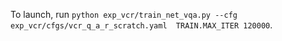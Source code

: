 To launch, run `python exp_vcr/train_net_vqa.py --cfg exp_vcr/cfgs/vcr_q_a_r_scratch.yaml  TRAIN.MAX_ITER 120000`.